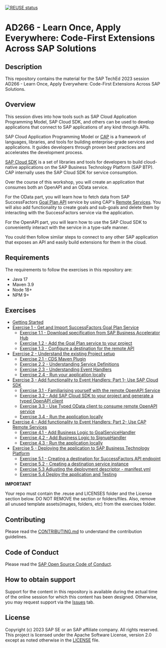 [![REUSE status](https://api.reuse.software/badge/github.com/SAP-samples/teched2023-AD266)](https://api.reuse.software/info/github.com/SAP-samples/teched2023-AD266)

# AD266 - Learn Once, Apply Everywhere: Code-First Extensions Across SAP Solutions

## Description

This repository contains the material for the SAP TechEd 2023 session AD266 - Learn Once, Apply Everywhere: Code-First Extensions Across SAP Solutions.


## Overview

This session dives into how tools such as SAP Cloud Application Programming Model, SAP Cloud SDK, and others can be used to develop applications that connect to SAP applications of any kind through APIs.

SAP Cloud Application Programming Model or [CAP](https://cap.cloud.sap/docs/) is a framework of languages, libraries, and tools for building enterprise-grade services and applications. 
It guides developers through proven best practices and accelerates the development process. 

[SAP Cloud SDK](https://sap.github.io/cloud-sdk/docs/overview/overview-cloud-sdk) is a set of libraries and tools for developers to build cloud-native applications on the SAP Business Technology Platform (SAP BTP).
CAP internally uses the SAP Cloud SDK for service consumption.

Over the course of this workshop, you will create an application that consumes both an OpenAPI and an OData service. 

For the OData part, you will learn how to fetch data from SAP SuccessFactors [Goal Plan API](https://api.sap.com/api/PerformanceandGoalsPMGM/overview) service by using CAP's [Remote Services](https://cap.cloud.sap/docs/java/remote-services#configuring-remote-services).
You will also add functionality to create goals and sub-goals and delete them by interacting with the SuccessFactors service via the application.

For the OpenAPI part, you will learn how to use the SAP Cloud SDK to conveniently interact with the service in a type-safe manner. 

You could then follow similar steps to connect to any other SAP application that exposes an API and easily build extensions for them in the cloud.

## Requirements

The requirements to follow the exercises in this repository are:

- Java 17
- Maven 3.9
- Node 18+
- NPM 9+

## Exercises

- [Getting Started](exercises/ex0/)
- [Exercise 1 - Get and Import SuccessFactors Goal Plan Service](exercises/ex1/)
    - [Exercise 1.1 - Download specification from SAP Business Accelerator Hub](exercises/ex1#exercise-11-download-specification-from-sap-business-accelerator-hub)
    - [Exercise 1.2 - Add the Goal Plan service to your project](exercises/ex1#exercise-12-add-the-goal-plan-service-to-your-project)
    - [Exercise 1.3 - Configure a destination for the remote API](exercises/ex1#exercise-12-configure-a-destination-for-the-remote-api)
- [Exercise 2 - Understand the existing Project setup](exercises/ex2/)
    - [Exercise 2.1 - CDS Maven Plugin](exercises/ex2#exercise-21-cds-maven-plugin)
    - [Exercise 2.2 - Understanding Service Definitions](exercises/ex2#exercise-22-understanding-service-definitions)
    - [Exercise 2.3 - Understanding Event Handlers](exercises/ex2#exercise-23-understanding-event-handlers)
    - [Exercise 2.4 - Run your application locally](exercises/ex2#exercise-24---run-your-application-locally)
- [Exercise 3 - Add functionality to Event Handlers: Part 1- Use SAP Cloud SDK](exercises/ex3_/)
  - [Exercise 3.1 - Familiarising yourself with the remote OpenAPI Service](exercises/ex4#exercise-31---add-business-logic-to-goalservicehandler)
  - [Exercise 3.2 - Add SAP Cloud SDK to your project and generate a typed OpenAPI client](exercises/ex4#exercise-32---add-business-logic-to-signuphandler)
  - [Exercise 3.3 - Use Typed OData client to consume remote OpenAPI service](exercises/ex4#exercise-33---run-your-application-locally)
  - [Exercise 3.4 - Run the application locally](exercises/ex4#exercise-33---run-your-application-locally)
- [Exercise 4 - Add functionality to Event Handlers: Part 2- Use CAP Remote Services](exercises/ex3_/)
  - [Exercise 4.1 - Add Business Logic to GoalServiceHandler](exercises/ex4#exercise-31---add-business-logic-to-goalservicehandler)
  - [Exercise 4.2 - Add Business Logic to SignupHandler](exercises/ex4#exercise-32---add-business-logic-to-signuphandler)
  - [Exercise 4.3 - Run the application locally](exercises/ex4#exercise-33---run-your-application-locally)
- [Exercise 5 - Deploying the application to SAP Business Technology Platform](exercises/ex5/)
  - [Exercise 5.1 - Creating a destination for SuccessFactors API endpoint](exercises/ex5#exercise-41-creating-a-destination-for-successfactors-api-endpoint)
  - [Exercise 5.2 - Creating a destination service instance](exercises/ex5#exercise-42-creating-a-destination-service-instance)
  - [Exercise 5.3 Adjusting the deployment descriptor - manifest.yml](exercises/ex5#exercise-43-adjusting-the-deployment-descriptor---manifestyml)
  - [Exercise 5.4 Deploy the application and Testing](exercises/ex5#exercise-44-deploy-the-application-and-testing)

**IMPORTANT**

Your repo must contain the .reuse and LICENSES folder and the License section below. DO NOT REMOVE the section or folders/files. Also, remove all unused template assets(images, folders, etc) from the exercises folder. 

## Contributing
Please read the [CONTRIBUTING.md](./CONTRIBUTING.md) to understand the contribution guidelines.

## Code of Conduct
Please read the [SAP Open Source Code of Conduct](https://github.com/SAP-samples/.github/blob/main/CODE_OF_CONDUCT.md).

## How to obtain support

Support for the content in this repository is available during the actual time of the online session for which this content has been designed. Otherwise, you may request support via the [Issues](../../issues) tab.

## License
Copyright (c) 2023 SAP SE or an SAP affiliate company. All rights reserved. This project is licensed under the Apache Software License, version 2.0 except as noted otherwise in the [LICENSE](LICENSES/Apache-2.0.txt) file.
